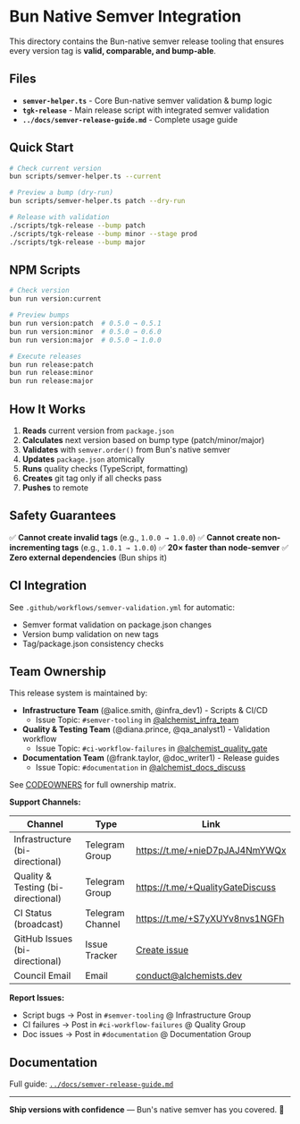 # Bun Native Semver Integration

This directory contains the Bun-native semver release tooling that ensures every version tag is **valid, comparable, and bump-able**.

## Files

- **`semver-helper.ts`** - Core Bun-native semver validation & bump logic
- **`tgk-release`** - Main release script with integrated semver validation
- **`../docs/semver-release-guide.md`** - Complete usage guide

## Quick Start

```bash
# Check current version
bun scripts/semver-helper.ts --current

# Preview a bump (dry-run)
bun scripts/semver-helper.ts patch --dry-run

# Release with validation
./scripts/tgk-release --bump patch
./scripts/tgk-release --bump minor --stage prod
./scripts/tgk-release --bump major
```

## NPM Scripts

```bash
# Check version
bun run version:current

# Preview bumps
bun run version:patch  # 0.5.0 → 0.5.1
bun run version:minor  # 0.5.0 → 0.6.0
bun run version:major  # 0.5.0 → 1.0.0

# Execute releases
bun run release:patch
bun run release:minor
bun run release:major
```

## How It Works

1. **Reads** current version from `package.json`
2. **Calculates** next version based on bump type (patch/minor/major)
3. **Validates** with `semver.order()` from Bun's native semver
4. **Updates** `package.json` atomically
5. **Runs** quality checks (TypeScript, formatting)
6. **Creates** git tag only if all checks pass
7. **Pushes** to remote

## Safety Guarantees

✅ **Cannot create invalid tags** (e.g., `1.0.0 → 1.0.0`)
✅ **Cannot create non-incrementing tags** (e.g., `1.0.1 → 1.0.0`)
✅ **20× faster than node-semver**
✅ **Zero external dependencies** (Bun ships it)

## CI Integration

See `.github/workflows/semver-validation.yml` for automatic:
- Semver format validation on package.json changes
- Version bump validation on new tags
- Tag/package.json consistency checks

## Team Ownership

This release system is maintained by:

- **Infrastructure Team** (@alice.smith, @infra_dev1) - Scripts & CI/CD
  - Issue Topic: `#semver-tooling` in [@alchemist_infra_team](https://t.me/+nieD7pJAJ4NmYWQx)
- **Quality & Testing Team** (@diana.prince, @qa_analyst1) - Validation workflow
  - Issue Topic: `#ci-workflow-failures` in [@alchemist_quality_gate](https://t.me/+QualityGateDiscuss)
- **Documentation Team** (@frank.taylor, @doc_writer1) - Release guides
  - Issue Topic: `#documentation` in [@alchemist_docs_discuss](https://t.me/+DocsTeamDiscuss)

See [CODEOWNERS](../.github/CODEOWNERS) for full ownership matrix.

**Support Channels:**

| Channel | Type | Link |
|---------|------|------|
| Infrastructure (bi-directional) | Telegram Group | https://t.me/+nieD7pJAJ4NmYWQx |
| Quality & Testing (bi-directional) | Telegram Group | https://t.me/+QualityGateDiscuss |
| CI Status (broadcast) | Telegram Channel | https://t.me/+S7yXUYv8nvs1NGFh |
| GitHub Issues (bi-directional) | Issue Tracker | [Create issue](https://github.com/brendadeeznuts1111/alchmenyrun/issues) |
| Council Email | Email | conduct@alchemists.dev |

**Report Issues:**
- Script bugs → Post in `#semver-tooling` @ Infrastructure Group
- CI failures → Post in `#ci-workflow-failures` @ Quality Group
- Doc issues → Post in `#documentation` @ Documentation Group

## Documentation

Full guide: [`../docs/semver-release-guide.md`](../docs/semver-release-guide.md)

---

**Ship versions with confidence** — Bun's native semver has you covered. 🚀
